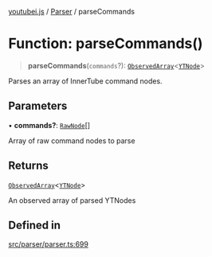 [youtubei.js](../../../README.md) / [Parser](../README.md) / parseCommands

# Function: parseCommands()

> **parseCommands**(`commands`?): [`ObservedArray`](../../Helpers/type-aliases/ObservedArray.md)\<[`YTNode`](../../Helpers/classes/YTNode.md)\>

Parses an array of InnerTube command nodes.

## Parameters

• **commands?**: [`RawNode`](../../APIResponseTypes/type-aliases/RawNode.md)[]

Array of raw command nodes to parse

## Returns

[`ObservedArray`](../../Helpers/type-aliases/ObservedArray.md)\<[`YTNode`](../../Helpers/classes/YTNode.md)\>

An observed array of parsed YTNodes

## Defined in

[src/parser/parser.ts:699](https://github.com/LuanRT/YouTube.js/blob/af92984523f90200a18314b94478a2697c9deab0/src/parser/parser.ts#L699)

